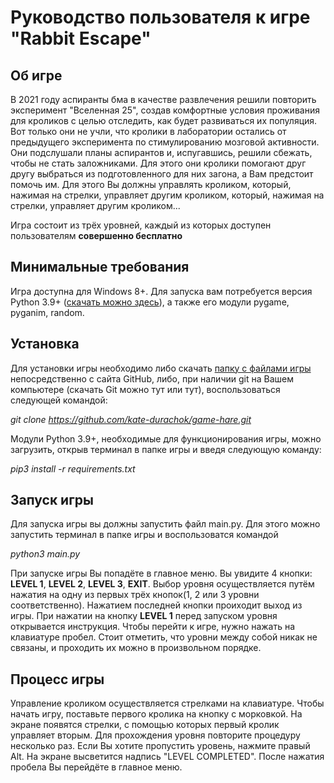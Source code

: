 # Руководство пользователя к игре "Rabbit Escape"
## Об игре
В 2021 году аспиранты бма в качестве развлечения решили повторить эксперимент "Вселенная 25", создав комфортные условия проживания для кроликов с целью отследить, как будет развиваться их популяция. Вот только они не учли, что кролики в лаборатории остались от предыдущего эксперимента по стимулированию мозговой активности. Они подслушали планы аспирантов и, испугавшись, решили сбежать, чтобы не стать заложниками. Для этого они кролики помогают друг другу выбраться из подготовленного для них загона, а Вам предстоит помочь им. Для этого Вы должны управлять кроликом, который, нажимая на стрелки, управляет другим кроликом, который, нажимая на стрелки, управляет другим кроликом... 

Игра состоит из трёх уровней, каждый из которых доступен пользователям **совершенно бесплатно**
## Минимальные требования
Игра доступна для Windows 8+. Для запуска вам потребуется версия Python 3.9+ ([скачать можно здесь](https://www.python.org/downloads/)), а также его модули pygame, pyganim, random.
## Установка
Для установки игры необходимо либо скачать [папку с файлами игры](https://github.com/kate-durachok/game-hare) непосредственно с сайта GitHub, либо, при наличии git на Вашем компьютере (скачать Git можно тут или тут), воспользоваться следующей командой:

*git clone https://github.com/kate-durachok/game-hare.git*

Модули Python 3.9+, необходимые для функционирования игры, можно загрузить, открыв терминал в папке игры и введя следующую команду:

*pip3 install -r requirements.txt*
## Запуск игры
Для запуска игры вы должны запустить файл main.py. Для этого можно запустить терминал в папке игры и воспользоватся командой

*python3 main.py*

При запуске игры Вы попадёте в главное меню. Вы увидите 4 кнопки: **LEVEL 1**, **LEVEL 2**, **LEVEL 3**, **EXIT**. Выбор уровня осуществляется путём нажатия на одну из первых трёх кнопок(1, 2 или 3 уровни соответственно). Нажатием последней кнопки проиходит выход из игры.
При нажатии на кнопку **LEVEL 1** перед запуском уровня открывается инструкция. Чтобы перейти к игре, нужно нажать на клавиатуре пробел. Стоит отметить, что уровни между собой никак не связаны, и проходить их можно в произвольном порядке.
## Процесс игры
Управление кроликом осуществляется стрелками на клавиатуре. Чтобы начать игру, поставьте первого кролика на кнопку с морковкой. На экране появятся стрелки, с помощью которых первый кролик управляет вторым. Для прохождения уровня повторите процедуру несколько раз.
Если Вы хотите пропустить уровень, нажмите правый Alt. На экране высветится надпись "LEVEL COMPLETED". После нажатия пробела Вы перейдёте в главное меню.
